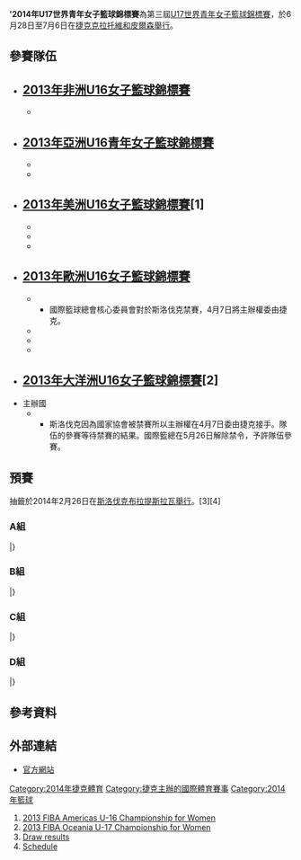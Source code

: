 **'2014年U17世界青年女子籃球錦標賽**為第三屆[U17世界青年女子籃球錦標賽](https://zh.wikipedia.org/wiki/U17世界青年女子籃球錦標賽 "wikilink")，於6月28日至7月6日在[捷克](../Page/捷克.md "wikilink")[克拉托維和](https://zh.wikipedia.org/wiki/克拉托維 "wikilink")[皮爾森舉行](https://zh.wikipedia.org/wiki/皮爾森 "wikilink")。

## 參賽隊伍

  - [2013年非洲U16女子籃球錦標賽](https://zh.wikipedia.org/wiki/2013年非洲U16女子籃球錦標賽 "wikilink")
      -
      -
  - [2013年亞洲U16青年女子籃球錦標賽](../Page/2013年亞洲U16青年女子籃球錦標賽.md "wikilink")
      -
      -
      -
  - [2013年美洲U16女子籃球錦標賽](https://zh.wikipedia.org/wiki/2013年美洲U16女子籃球錦標賽 "wikilink")\[1\]
      -
      -
      -
      -
  - [2013年歐洲U16女子籃球錦標賽](https://zh.wikipedia.org/wiki/2013年歐洲U16女子籃球錦標賽 "wikilink")
      -
      -   - 國際籃球總會核心委員會對於斯洛伐克禁賽，4月7日將主辦權委由捷克。

      -
      -
      -
  - [2013年大洋洲U16女子籃球錦標賽](https://zh.wikipedia.org/wiki/2013年大洋洲U16女子籃球錦標賽 "wikilink")\[2\]
      -
  - 主辦國
      -   - 斯洛伐克因為國家協會被禁賽所以主辦權在4月7日委由捷克接手。隊伍的參賽等待禁賽的結果。國際籃總在5月26日解除禁令，予許隊伍參賽。

## 預賽

抽籤於2014年2月26日在[斯洛伐克](../Page/斯洛伐克.md "wikilink")[布拉提斯拉瓦舉行](https://zh.wikipedia.org/wiki/布拉提斯拉瓦 "wikilink")。\[3\]\[4\]

### A組

|}

### B組

|}

### C組

|}

### D組

|}

## 參考資料

## 外部連結

  - [官方網站](http://www.fiba.com/czechrepublic2014)

[Category:2014年捷克體育](https://zh.wikipedia.org/wiki/Category:2014年捷克體育 "wikilink")
[Category:捷克主辦的國際體育賽事](https://zh.wikipedia.org/wiki/Category:捷克主辦的國際體育賽事 "wikilink")
[Category:2014年籃球](https://zh.wikipedia.org/wiki/Category:2014年籃球 "wikilink")

1.  [2013 FIBA Americas U-16 Championship for
    Women](http://www.fibaamericas.com/en/torneos1.asp?xtab=1&t=VATYUWCLZO)
2.  [2013 FIBA Oceania U-17 Championship for
    Women](http://www.foxsportspulse.com/comp_info.cgi?a=ROUND&round=-1&client=1-3621-0-274516-0&pool=-1)
3.  [Draw
    results](http://www.fiba.com/pages/eng/fc/news/lateNews/p/newsid/71782/arti.html)
4.  [Schedule](http://www.fiba.com/downloads/event/eng/2014/U17WCW/2014_U17_WCW_Competition_schedule.pdf)